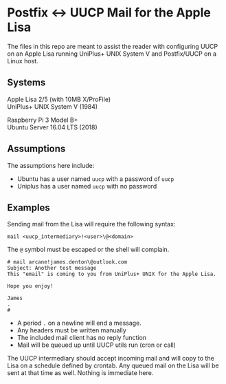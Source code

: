 # Postfix <-> UUCP Mail for the Apple Lisa

The files in this repo are meant to assist the reader with configuring
UUCP on an Apple Lisa running UniPlus+ UNIX System V and Postfix/UUCP on
a Linux host.

## Systems

Apple Lisa 2/5 (with 10MB X/ProFile)  
UniPlus+ UNIX System V (1984)  

Raspberry Pi 3 Model B+  
Ubuntu Server 16.04 LTS (2018)  

## Assumptions

The assumptions here include:

- Ubuntu has a user named `uucp` with a password of `uucp`
- Uniplus has a user named `uucp` with no password

## Examples

Sending mail from the Lisa will require the following syntax:

`mail <uucp_intermediary>!<user>\@<domain>`

The `@` symbol must be escaped or the shell will complain.

```
# mail arcane!james.denton\@outlook.com
Subject: Another test message
This "email" is coming to you from UniPlus+ UNIX for the Apple Lisa.

Hope you enjoy!

James
.
#
```

- A period `.` on a newline will end a message.
- Any headers must be written manually
- The included mail client has no reply function
- Mail will be queued up until UUCP utils run (cron or call)

The UUCP intermediary should accept incoming mail and will copy to the Lisa
on a schedule defined by crontab. Any queued mail on the Lisa will be sent
at that time as well. Nothing is immediate here.
